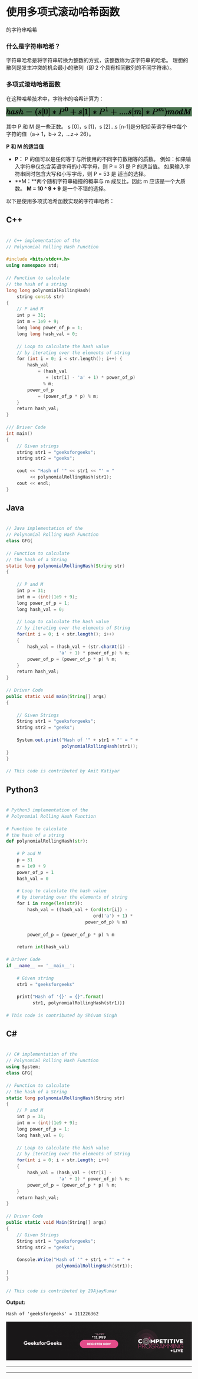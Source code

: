 # 使用多项式滚动哈希函数

的字符串哈希

### **什么是字符串哈希？**

字符串哈希是将字符串转换为整数的方式，该整数称为该字符串的哈希。
理想的散列是发生冲突的机会最小的散列（即 2 个具有相同散列的不同字符串）。

### **多项式滚动哈希函数**

在这种哈希技术中，字符串的哈希计算为：

![hash = (s[0]*P^{0} + s[1]*P^{1} + ....s[m]*P^{m}) mod M    ](img/a4a2055291e80c13bb3dfbc8a1ce14d3.png "Rendered by QuickLaTeX.com")

其中 P 和 M 是一些正数。 s [0]，s [1]，s [2]…s [n-1]是分配给英语字母中每个字符的值（a-> 1，b-> 2，…z-> 26）。

**P 和 M 的适当值**

*   **P：** P 的值可以是任何等于与所使用的不同字符数相等的质数。
    例如：如果输入字符串仅包含英语字母的小写字母，则 P = 31 是 P 的适当值。
    如果输入字符串同时包含大写和小写字母，则 P = 53 是 适当的选择。
*   **M：**两个随机字符串碰撞的概率与 m 成反比，因此 m 应该是一个大质数。
    **M = 10 ^ 9 + 9** 是一个不错的选择。

以下是使用多项式哈希函数实现的字符串哈希：

## C++

```cpp

// C++ implementation of the
// Polynomial Rolling Hash Function

#include <bits/stdc++.h>
using namespace std;

// Function to calculate
// the hash of a string
long long polynomialRollingHash(
    string const& str)
{
    // P and M
    int p = 31;
    int m = 1e9 + 9;
    long long power_of_p = 1;
    long long hash_val = 0;

    // Loop to calculate the hash value
    // by iterating over the elements of string
    for (int i = 0; i < str.length(); i++) {
        hash_val
            = (hash_val
               + (str[i] - 'a' + 1) * power_of_p)
              % m;
        power_of_p
            = (power_of_p * p) % m;
    }
    return hash_val;
}

/// Driver Code
int main()
{
    // Given strings
    string str1 = "geeksforgeeks";
    string str2 = "geeks";

    cout << "Hash of '" << str1 << "' = "
         << polynomialRollingHash(str1);
    cout << endl;
}

```

## Java

```java

// Java implementation of the
// Polynomial Rolling Hash Function
class GFG{

// Function to calculate
// the hash of a String
static long polynomialRollingHash(String str)
{

    // P and M
    int p = 31;
    int m = (int)(1e9 + 9);
    long power_of_p = 1;
    long hash_val = 0;

    // Loop to calculate the hash value
    // by iterating over the elements of String
    for(int i = 0; i < str.length(); i++) 
    {
        hash_val = (hash_val + (str.charAt(i) -
                    'a' + 1) * power_of_p) % m;
        power_of_p = (power_of_p * p) % m;
    }
    return hash_val;
}

// Driver Code
public static void main(String[] args)
{

    // Given Strings
    String str1 = "geeksforgeeks";
    String str2 = "geeks";

    System.out.print("Hash of '" + str1 + "' = " +
                     polynomialRollingHash(str1));
}
}

// This code is contributed by Amit Katiyar

```

## Python3

```py

# Python3 implementation of the
# Polynomial Rolling Hash Function

# Function to calculate
# the hash of a string
def polynomialRollingHash(str):

    # P and M
    p = 31
    m = 1e9 + 9
    power_of_p = 1
    hash_val = 0

    # Loop to calculate the hash value
    # by iterating over the elements of string
    for i in range(len(str)):
        hash_val = ((hash_val + (ord(str[i]) -
                                 ord('a') + 1) *
                              power_of_p) % m)

        power_of_p = (power_of_p * p) % m

    return int(hash_val)

# Driver Code
if __name__ == '__main__':

    # Given string
    str1 = "geeksforgeeks"

    print("Hash of '{}' = {}".format(
          str1, polynomialRollingHash(str1)))

# This code is contributed by Shivam Singh

```

## C#

```cs

// C# implementation of the
// Polynomial Rolling Hash Function
using System;
class GFG{

// Function to calculate
// the hash of a String
static long polynomialRollingHash(String str)
{    
    // P and M
    int p = 31;
    int m = (int)(1e9 + 9);
    long power_of_p = 1;
    long hash_val = 0;

    // Loop to calculate the hash value
    // by iterating over the elements of String
    for(int i = 0; i < str.Length; i++) 
    {
        hash_val = (hash_val + (str[i] -
                    'a' + 1) * power_of_p) % m;
        power_of_p = (power_of_p * p) % m;
    }
    return hash_val;
}

// Driver Code
public static void Main(String[] args)
{    
    // Given Strings
    String str1 = "geeksforgeeks";
    String str2 = "geeks";

    Console.Write("Hash of '" + str1 + "' = " +
                   polynomialRollingHash(str1));
}
}

// This code is contributed by 29AjayKumar

```

**Output:** 

```
Hash of 'geeksforgeeks' = 111226362

```

[![competitive-programming-img](img/5211864e7e7a28eeeb039fa5d6073a24.png)](https://practice.geeksforgeeks.org/courses/competitive-programming-live?utm_source=geeksforgeeks&utm_medium=article&utm_campaign=gfg_article_cp)

* * *

* * *



